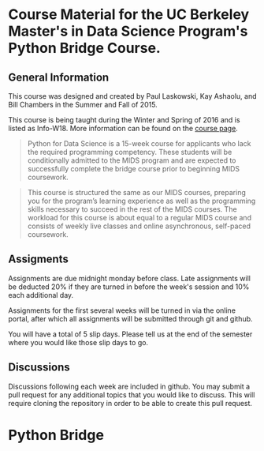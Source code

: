 # Course Material for the UC Berkeley Master's in Data Science Program's Python Bridge Course.

## General Information

This course was designed and created by Paul Laskowski, Kay Ashaolu, and Bill Chambers in the Summer and Fall of 2015.

This course is being taught during the Winter and Spring of 2016 and is listed as Info-W18. More information can be found on the [course page](https://datascience.berkeley.edu/bridge-course/).

> Python for Data Science is a 15-week course for applicants who lack the required programming competency. These students will be conditionally admitted to the MIDS program and are expected to successfully complete the bridge course prior to beginning MIDS coursework.

> This course is structured the same as our MIDS courses, preparing you for the program’s learning experience as well as the programming skills necessary to succeed in the rest of the MIDS courses. The workload for this course is about equal to a regular MIDS course and consists of weekly live classes and online asynchronous, self-paced coursework.

## Assigments

Assignments are due midnight monday before class. Late assignments will be deducted 20% if they are turned in before the week's session and 10% each additional day.

Assignments for the first several weeks will be turned in via the online portal, after which all assignments will be submitted through git and github.

You will have a total of 5 slip days. Please tell us at the end of the semester where you would like those slip days to go.

## Discussions

Discussions following each week are included in github. You may submit a pull request for any additional topics that you would like to discuss. This will require cloning the repository in order to be able to create this pull request.
# Python Bridge

